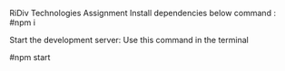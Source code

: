 RiDiv Technologies Assignment
Install dependencies below command :
#npm i

Start the development server:
Use this command in the terminal

#npm start
